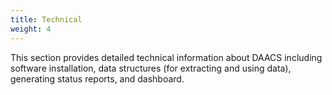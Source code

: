 ```yaml
---
title: Technical
weight: 4
---
```


This section provides detailed technical information about DAACS including software installation, data structures (for extracting and using data), generating status reports, and dashboard.
